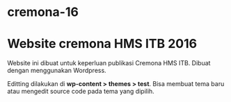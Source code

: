 # cremona-16
# Website cremona HMS ITB 2016
Website ini dibuat untuk keperluan publikasi Cremona HMS ITB.
Dibuat dengan menggunakan Wordpress.

Editting dilakukan di **wp-content > themes > test**. Bisa membuat tema baru atau mengedit source code pada tema yang dipilih.
